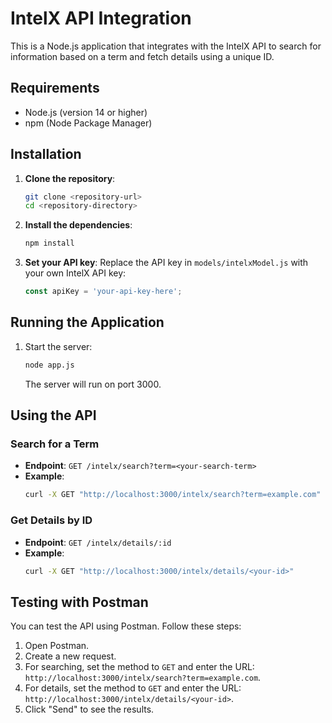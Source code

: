 
# IntelX API Integration

This is a Node.js application that integrates with the IntelX API to search for information based on a term and fetch details using a unique ID.

## Requirements

- Node.js (version 14 or higher)
- npm (Node Package Manager)

## Installation

1. **Clone the repository**:
   ```bash
   git clone <repository-url>
   cd <repository-directory>
   ```

2. **Install the dependencies**:
   ```bash
   npm install
   ```

3. **Set your API key**:
   Replace the API key in `models/intelxModel.js` with your own IntelX API key:
   ```javascript
   const apiKey = 'your-api-key-here';
   ```

## Running the Application

1. Start the server:
   ```bash
   node app.js
   ```
   The server will run on port 3000.

## Using the API

### Search for a Term

- **Endpoint**: `GET /intelx/search?term=<your-search-term>`
- **Example**:
  ```bash
  curl -X GET "http://localhost:3000/intelx/search?term=example.com"
  ```

### Get Details by ID

- **Endpoint**: `GET /intelx/details/:id`
- **Example**:
  ```bash
  curl -X GET "http://localhost:3000/intelx/details/<your-id>"
  ```

## Testing with Postman

You can test the API using Postman. Follow these steps:

1. Open Postman.
2. Create a new request.
3. For searching, set the method to `GET` and enter the URL: `http://localhost:3000/intelx/search?term=example.com`.
4. For details, set the method to `GET` and enter the URL: `http://localhost:3000/intelx/details/<your-id>`.
5. Click "Send" to see the results.


